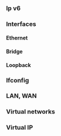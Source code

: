

### Ip v6

### Interfaces

#### Ethernet
#### Bridge
#### Loopback

### Ifconfig

### LAN, WAN

### Virtual networks

### Virtual IP



 


